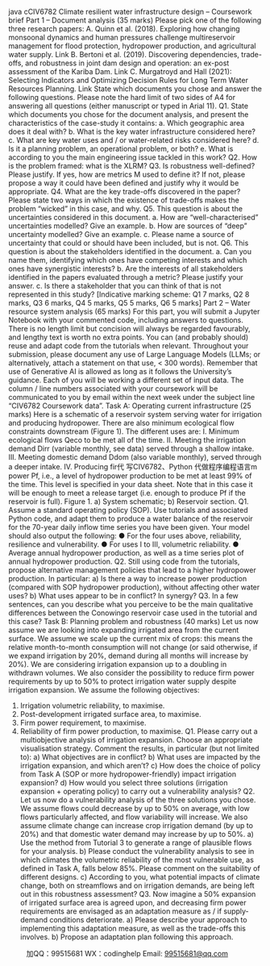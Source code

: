 java cCIV6782 Climate resilient water infrastructure design – Coursework brief
Part 1 – Document analysis (35 marks)
Please pick one of the following three research papers:
A. Quinn et al. (2018). Exploring how changing monsoonal dynamics and human pressures 
challenge multireservoir management for flood protection, hydropower production, and 
agricultural water supply. Link
B. Bertoni et al. (2019). Discovering dependencies, trade-offs, and robustness in joint dam 
design and operation: an ex-post assessment of the Kariba Dam. Link
C. Murgatroyd and Hall (2021): Selecting Indicators and Optimizing Decision Rules for Long Term Water Resources Planning. Link
State which documents you chose and answer the following questions. Please note the hard limit
of two sides of A4 for answering all questions (either manuscript or typed in Arial 11).
Q1. State which documents you chose for the document analysis, and present the characteristics of 
the case-study it contains:
a. Which geographic area does it deal with?
b. What is the key water infrastructure considered here?
c. What are key water uses and / or water-related risks considered here?
d. Is it a planning problem, an operational problem, or both?
e. What is according to you the main engineering issue tackled in this work?
Q2. How is the problem framed: what is the XLRM?
Q3. Is robustness well-defined? Please justify. If yes, how are metrics M used to define it? If not, 
please propose a way it could have been defined and justify why it would be appropriate.
Q4. What are the key trade-offs discovered in the paper? Please state two ways in which the 
existence of trade-offs makes the problem “wicked” in this case, and why. 
Q5. This question is about the uncertainties considered in this document.
a. How are “well-characterised” uncertainties modelled? Give an example.
b. How are sources of “deep” uncertainty modelled? Give an example.
c. Please name a source of uncertainty that could or should have been included, but is not.
Q6. This question is about the stakeholders identified in the document.
a. Can you name them, identifying which ones have competing interests and which ones 
have synergistic interests?
b. Are the interests of all stakeholders identified in the papers evaluated through a 
metric? Please justify your answer.
c. Is there a stakeholder that you can think of that is not represented in this study?
[Indicative marking scheme: Q1 7 marks, Q2 8 marks, Q3 6 marks, Q4 5 marks, Q5 5 marks, Q6 5 
marks]
Part 2 – Water resource system analysis (65 marks)
For this part, you will submit a Jupyter Notebook with your commented code, including answers to 
questions. There is no length limit but concision will always be regarded favourably, and lengthy 
text is worth no extra points. You can (and probably should) reuse and adapt code from the 
tutorials when relevant. 
Throughout your submission, please document any use of Large Language Models (LLMs; or 
alternatively, attach a statement on that use, < 300 words). Remember that use of Generative AI is 
allowed as long as it follows the University’s guidance.
Each of you will be working a different set of input data. The column / line numbers associated with 
your coursework will be communicated to you by email within the next week under the subject line 
“CIV6782 Coursework data”.
Task A: Operating current infrastructure (25 marks)
Here is a schematic of a reservoir system serving water for irrigation and producing hydropower. 
There are also minimum ecological flow constraints downstream (Figure 1). The different uses are:
I. Minimum ecological flows Qeco to be met all of the time.
II. Meeting the irrigation demand Dirr (variable monthly, see data) served through a shallow 
intake.
III. Meeting domestic demand Ddom (also variable monthly), served through a deeper intake.
IV. Producing fir代 写CIV6782、Python
代做程序编程语言m power Pf, i.e., a level of hydropower production to be met at least 99% of the 
time. This level is specified in your data sheet. Note that in this case it will be enough to 
meet a release target (i.e. enough to produce Pf if the reservoir is full).
Figure 1. a) System schematic; b) Reservoir section.
Q1. Assume a standard operating policy (SOP). Use tutorials and associated Python code, and 
adapt them to produce a water balance of the reservoir for the 70-year daily inflow time series you 
have been given. Your model should also output the following:
● For the four uses above, reliability, resilience and vulnerability.
● For uses I to III, volumetric reliability.
● Average annual hydropower production, as well as a time series plot of annual hydropower 
production.
Q2. Still using code from the tutorials, propose alternative management policies that lead to a 
higher hydropower production. In particular:
a) Is there a way to increase power production (compared with SOP hydropower production), 
without affecting other water uses?
b) What uses appear to be in conflict? In synergy?
Q3. In a few sentences, can you describe what you perceive to be the main qualitative differences 
between the Conowingo reservoir case used in the tutorial and this case?
Task B: Planning problem and robustness (40 marks)
Let us now assume we are looking into expanding irrigated area from the current surface. We 
assume we scale up the current mix of crops: this means the relative month-to-month consumption 
will not change (or said otherwise, if we expand irrigation by 20%, demand during all months will 
increase by 20%). We are considering irrigation expansion up to a doubling in withdrawn volumes.
We also consider the possibility to reduce firm power requirements by up to 50% to protect 
irrigation water supply despite irrigation expansion.
We assume the following objectives:
1. Irrigation volumetric reliability, to maximise.
2. Post-development irrigated surface area, to maximise.
3. Firm power requirement, to maximise.
4. Reliability of firm power production, to maximise.
Q1. Please carry out a multiobjective analysis of irrigation expansion. Choose an appropriate 
visualisation strategy. Comment the results, in particular (but not limited to):
a) What objectives are in conflict? 
b) What uses are impacted by the irrigation expansion, and which aren’t?
c) How does the choice of policy from Task A (SOP or more hydropower-friendly) impact 
irrigation expansion?
d) How would you select three solutions (irrigation expansion + operating policy) to carry out a 
vulnerability analysis?
Q2. Let us now do a vulnerability analysis of the three solutions you chose. We assume flows 
could decrease by up to 50% on average, with low flows particularly affected, and flow variability 
will increase. We also assume climate change can increase crop irrigation demand (by up to 20%) 
and that domestic water demand may increase by up to 50%.
a) Use the method from Tutorial 3 to generate a range of plausible flows for your analysis.
b) Please conduct the vulnerability analysis to see in which climates the volumetric reliability 
of the most vulnerable use, as defined in Task A, falls below 85%. Please comment on the 
suitability of different designs.
c) According to you, what potential impacts of climate change, both on streamflows and on 
irrigation demands, are being left out in this robustness assessment?
Q3. Now imagine a 50% expansion of irrigated surface area is agreed upon, and decreasing firm 
power requirements are envisaged as an adaptation measure as / if supply-demand conditions 
deteriorate. 
a) Please describe your approach to implementing this adaptation measure, as well as the 
trade-offs this involves. 
b) Propose an adaptation plan following this approach.

         
加QQ：99515681  WX：codinghelp  Email: 99515681@qq.com
